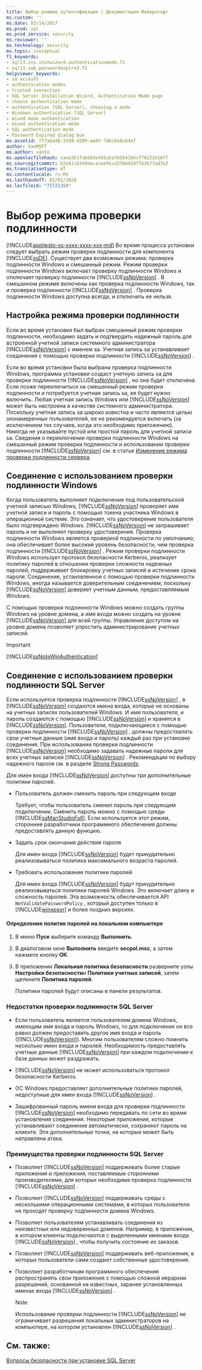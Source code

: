 ```yaml
---
title: Выбор режима аутентификации | Документация Майкрософт
ms.custom: ''
ms.date: 03/14/2017
ms.prod: sql
ms.prod_service: security
ms.reviewer: ''
ms.technology: security
ms.topic: conceptual
f1_keywords:
- sql13.ins.instwizard.authenticationmode.f1
- sql13.swb.passwordexpired.f1
helpviewer_keywords:
- sa account
- authentication modes
- trusted connection
- SQL Server Installation Wizard, Authentication Mode page
- choose authentication mode
- authentication [SQL Server], choosing a mode
- Windows authentication [SQL Server]
- mixed mode authentication
- mixed authentication mode
- SQL authentication mode
- Password Expired dialog box
ms.assetid: ff7a6a48-3d38-4209-aa0f-7d6c0a8c64ef
author: VanMSFT
ms.author: vanto
ms.openlocfilehash: caee3b1fab893e456a5a781641b6cf70222b16ff
ms.sourcegitcommit: b2e81cb349eecacee91cd3766410ffb3677ad7e2
ms.translationtype: HT
ms.contentlocale: ru-RU
ms.lasthandoff: 02/01/2020
ms.locfileid: "75721359"
---
```

# <a name="choose-an-authentication-mode"></a>Выбор режима проверки подлинности
[!INCLUDE[appliesto-ss-xxxx-xxxx-xxx-md](../../includes/appliesto-ss-xxxx-xxxx-xxx-md.md)]
  Во время процесса установки следует выбрать режим проверки подлинности для компонента [!INCLUDE[ssDE](../../includes/ssde-md.md)]. Существует два возможных режима: проверка подлинности Windows и смешанный режим. Режим проверки подлинности Windows включает проверку подлинности Windows и отключает проверку подлинности [!INCLUDE[ssNoVersion](../../includes/ssnoversion-md.md)] . В смешанном режиме включены как проверка подлинности Windows, так и проверка подлинности [!INCLUDE[ssNoVersion](../../includes/ssnoversion-md.md)] . Проверка подлинности Windows доступна всегда, и отключить ее нельзя.  
  
## <a name="configuring-the-authentication-mode"></a>Настройка режима проверки подлинности  
 Если во время установки был выбран смешанный режим проверки подлинности, необходимо задать и подтвердить надежный пароль для встроенной учетной записи системного администратора [!INCLUDE[ssNoVersion](../../includes/ssnoversion-md.md)] с именем sa. Учетная запись sa устанавливает соединения с помощью проверки подлинности [!INCLUDE[ssNoVersion](../../includes/ssnoversion-md.md)] .  
  
 Если во время установки была выбрана проверка подлинности Windows, программа установки создаст учетную запись sa для проверки подлинности [!INCLUDE[ssNoVersion](../../includes/ssnoversion-md.md)] , но она будет отключена. Если позже переключиться на смешанный режим проверки подлинности и потребуется учетная запись sa, ее будет нужно включить. Любая учетная запись Windows или [!INCLUDE[ssNoVersion](../../includes/ssnoversion-md.md)] может быть настроена в качестве системного администратора. Поскольку учетная запись sa широко известна и часто является целью злонамеренных пользователей, ее не рекомендуется включать (за исключением тех случаев, когда это необходимо приложению). Никогда не указывайте пустой или простой пароль для учетной записи sa. Сведения о переключении проверки подлинности Windows на смешанный режим проверки подлинности и использовании проверки подлинности [!INCLUDE[ssNoVersion](../../includes/ssnoversion-md.md)] см. в статье [Изменение режима проверки подлинности сервера](../../database-engine/configure-windows/change-server-authentication-mode.md).  
  
## <a name="connecting-through-windows-authentication"></a>Соединение с использованием проверки подлинности Windows  
 Когда пользователь выполняет подключение под пользовательской учетной записью Windows, [!INCLUDE[ssNoVersion](../../includes/ssnoversion-md.md)] проверяет имя учетной записи и пароль с помощью токена участника Windows в операционной системе. Это означает, что удостоверение пользователя было подтверждено Windows. [!INCLUDE[ssNoVersion](../../includes/ssnoversion-md.md)] не запрашивает пароль и не выполняет проверку удостоверения. Проверка подлинности Windows является проверкой подлинности по умолчанию; она обеспечивает более высокий уровень безопасности, чем проверка подлинности [!INCLUDE[ssNoVersion](../../includes/ssnoversion-md.md)] . Режим проверки подлинности Windows использует протокол безопасности Kerberos, реализует политику паролей в отношении проверки сложности надежных паролей, поддерживает блокировку учетных записей и истечение срока пароля. Соединение, установленное с помощью проверки подлинности Windows, иногда называется доверительным соединением, поскольку [!INCLUDE[ssNoVersion](../../includes/ssnoversion-md.md)] доверяет учетным данным, предоставляемым Windows.  
  
 С помощью проверки подлинности Windows можно создать группы Windows на уровне домена, а имя входа можно создать на уровне [!INCLUDE[ssNoVersion](../../includes/ssnoversion-md.md)] для всей группы. Управление доступом на уровне домена позволяет упростить администрирование учетных записей.  
  
> [!IMPORTANT]  
>  [!INCLUDE[ssNoteWinAuthentication](../../includes/ssnotewinauthentication-md.md)]  
  
## <a name="connecting-through-sql-server-authentication"></a>Соединение с использованием проверки подлинности SQL Server  
 Если используется проверка подлинности [!INCLUDE[ssNoVersion](../../includes/ssnoversion-md.md)] , в [!INCLUDE[ssNoVersion](../../includes/ssnoversion-md.md)] создаются имена входа, которые не основаны на учетных записях пользователей Windows. И имя пользователя, и пароль создаются с помощью [!INCLUDE[ssNoVersion](../../includes/ssnoversion-md.md)] и хранятся в [!INCLUDE[ssNoVersion](../../includes/ssnoversion-md.md)]. Пользователи, подключающиеся с помощью проверки подлинности [!INCLUDE[ssNoVersion](../../includes/ssnoversion-md.md)] , должны предоставлять свои учетные данные (имя входа и пароль) каждый раз при установке соединения. При использовании проверки подлинности [!INCLUDE[ssNoVersion](../../includes/ssnoversion-md.md)] необходимо задавать надежные пароли для всех учетных записей [!INCLUDE[ssNoVersion](../../includes/ssnoversion-md.md)] . Рекомендации по выбору надежного пароля см. в разделе [Strong Passwords](../../relational-databases/security/strong-passwords.md).  
  
 Для имен входа [!INCLUDE[ssNoVersion](../../includes/ssnoversion-md.md)] доступны три дополнительные политики паролей.  
  
-   Пользователь должен сменить пароль при следующем входе  
  
     Требует, чтобы пользователь сменил пароль при следующем подключении. Сменить пароль можно с помощью среды [!INCLUDE[ssManStudioFull](../../includes/ssmanstudiofull-md.md)]. Если используется этот режим, сторонние разработчики программного обеспечения должны предоставлять данную функцию.  
  
-   Задать срок окончания действия пароля  
  
     Для имен входа [!INCLUDE[ssNoVersion](../../includes/ssnoversion-md.md)] будет принудительно реализовываться политика максимального возраста паролей.  
  
-   Требовать использование политики паролей  
  
     Для имен входа [!INCLUDE[ssNoVersion](../../includes/ssnoversion-md.md)] будут принудительно реализовываться политики паролей Windows. Это включает длину и сложность паролей. Эта возможность обеспечивается API `NetValidatePasswordPolicy` , который доступен только в [!INCLUDE[winxpsvr](../../includes/winxpsvr-md.md)] и более поздних версиях.  
  
#### <a name="to-determine-the-password-policies-of-the-local-computer"></a>Определение политик паролей на локальном компьютере  
  
1.  В меню **Пуск** выберите команду **Выполнить**.  
  
2.  В диалоговом окне **Выполнить** введите **secpol.msc**, а затем нажмите кнопку **ОК**.  
  
3.  В приложении **Локальная политика безопасности** разверните узлы **Настройки безопасности**и **Политики учетных записей**, затем щелкните **Политика паролей**.  

     Политики паролей будут описаны в панели результатов.  
  
### <a name="disadvantages-of-sql-server-authentication"></a>Недостатки проверки подлинности SQL Server  
  
-   Если пользователь является пользователем домена Windows, имеющим имя входа и пароль Windows, то для подключения он все равно должен предоставить другое имя входа и пароль ([!INCLUDE[ssNoVersion](../../includes/ssnoversion-md.md)]). Многим пользователям сложно помнить несколько имен входа и паролей. Необходимость предоставлять учетные данные [!INCLUDE[ssNoVersion](../../includes/ssnoversion-md.md)] при каждом подключении к базе данных может раздражать.  
  
-   [!INCLUDE[ssNoVersion](../../includes/ssnoversion-md.md)] не может использоваться протокол безопасности Kerberos.  
  
-   ОС Windows предоставляет дополнительные политики паролей, недоступные для имен входа [!INCLUDE[ssNoVersion](../../includes/ssnoversion-md.md)] .  
  
-   Зашифрованный пароль имени входа для проверки подлинности [!INCLUDE[ssNoVersion](../../includes/ssnoversion-md.md)] необходимо передавать по сети во время установления соединения. Некоторые приложения, которые устанавливают соединение автоматически, сохраняют пароль на клиенте. Эти дополнительные точки, на которые может быть направлена атака.  
  
### <a name="advantages-of-sql-server-authentication"></a>Преимущества проверки подлинности SQL Server  
  
-   Позволяет [!INCLUDE[ssNoVersion](../../includes/ssnoversion-md.md)] поддерживать более старые приложения и приложения, поставляемые сторонними производителями, для которых необходима проверка подлинности [!INCLUDE[ssNoVersion](../../includes/ssnoversion-md.md)] .  
  
-   Позволяет [!INCLUDE[ssNoVersion](../../includes/ssnoversion-md.md)] поддерживать среды с несколькими операционными системами, в которых пользователи не проходят проверку подлинности домена Windows.  
  
-   Позволяет пользователям устанавливать соединения из неизвестных или недоверенных доменов. Например, в приложении, в котором клиенты подключаются с выделенными именами входа [!INCLUDE[ssNoVersion](../../includes/ssnoversion-md.md)] , чтобы получить состояние их заказов.  
  
-   Позволяет [!INCLUDE[ssNoVersion](../../includes/ssnoversion-md.md)] поддерживать веб-приложения, в которых пользователи сами создают собственные удостоверения.  
  
-   Позволяет разработчикам программного обеспечения распространять свои приложения с помощью сложной иерархии разрешений, основанной на известных, заранее установленных именах входа [!INCLUDE[ssNoVersion](../../includes/ssnoversion-md.md)] .  
  
    > [!NOTE]  
    >  Использование проверки подлинности [!INCLUDE[ssNoVersion](../../includes/ssnoversion-md.md)] не ограничивает разрешения локальных администраторов на компьютере, на котором установлен [!INCLUDE[ssNoVersion](../../includes/ssnoversion-md.md)] .  
  
## <a name="see-also"></a>См. также:  
 [Вопросы безопасности при установке SQL Server](../../sql-server/install/security-considerations-for-a-sql-server-installation.md)  
  
  
